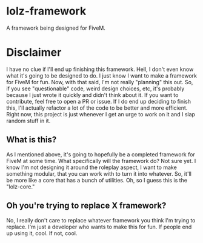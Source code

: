 # lolz-framework
A framework being designed for FiveM.

# Disclaimer
I have no clue if I'll end up finishing this framework. Hell, I don't even know what it's going to be designed to do. I just know I want to make a framework for FiveM for fun. Now, with that said, I'm not really "planning" this out. So, if you see "questionable" code, weird design choices, etc, it's probably because I just wrote it quickly and didn't think about it. If you want to contribute, feel free to open a PR or issue. If I do end up deciding to finish this, I'll actually refactor a lot of the code to be better and more efficient. Right now, this project is just whenever I get an urge to work on it and I slap random stuff in it.

## What is this?
As I mentioned above, it's going to hopefully be a completed framework for FiveM at some time. What specifically will the framework do? Not sure yet. I know I'm not designing it around the roleplay aspect, I want to make something modular, that you can work with to turn it into whatever. So, it'll be more like a core that has a bunch of utilities. Oh, so I guess this is the "lolz-core."

## Oh you're trying to replace X framework?
No, I really don't care to replace whatever framework you think I'm trying to replace. I'm just a developer who wants to make this for fun. If people end up using it, cool. If not, cool.
